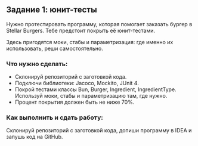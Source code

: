 ## Задание 1: юнит-тесты

Нужно протестировать программу, которая помогает заказать бургер в Stellar Burgers. Тебе предстоит покрыть её юнит-тестами.

Здесь пригодятся моки, стабы и параметризация: где именно их использовать, реши самостоятельно.

### Что нужно сделать:

- Склонируй репозиторий с заготовкой кода.
- Подключи библиотеки: Jacoco, Mockito, JUnit 4.
- Покрой тестами классы Bun, Burger, Ingredient, IngredientType. Используй моки, стабы и параметризацию там, где нужно.
- Процент покрытия должен быть не ниже 70%.
  
### Как выполнить и сдать работу:
Склонируй репозиторий с заготовкой кода, допиши программу в IDEA и запушь код на GitHub.
